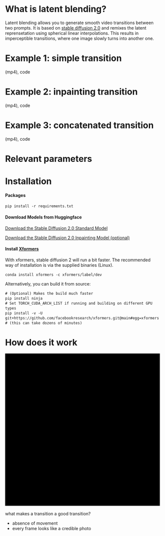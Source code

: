 # What is latent blending?

Latent blending allows you to generate smooth video transitions between two prompts. It is based on [stable diffusion 2.0](https://stability.ai/blog/stable-diffusion-v2-release) and remixes the latent reprensetation using spherical linear interpolations. This results in imperceptible transitions, where one image slowly turns into another one. 

# Example 1: simple transition
(mp4), code

# Example 2: inpainting transition
(mp4), code

# Example 3: concatenated transition
(mp4), code

# Relevant parameters


# Installation
#### Packages
```commandline
pip install -r requirements.txt
```
#### Download Models from Huggingface
[Download the Stable Diffusion 2.0 Standard Model](https://huggingface.co/stabilityai/stable-diffusion-2)

[Download the Stable Diffusion 2.0 Inpainting Model (optional)](https://huggingface.co/stabilityai/stable-diffusion-2-inpainting)

#### Install [Xformers](https://github.com/facebookresearch/xformers)
With xformers, stable diffusion 2 will run a bit faster. The recommended way of installation is via the supplied binaries (Linux).

```commandline
conda install xformers -c xformers/label/dev
```

Alternatively, you can build it from source:
```commandline
# (Optional) Makes the build much faster
pip install ninja
# Set TORCH_CUDA_ARCH_LIST if running and building on different GPU types
pip install -v -U git+https://github.com/facebookresearch/xformers.git@main#egg=xformers
# (this can take dozens of minutes)
```

# How does it work
![](animation.gif)

what makes a transition a good transition?
* absence of movement
* every frame looks like a credible photo
